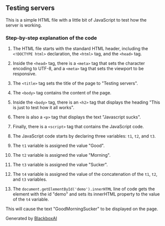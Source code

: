  ## Testing servers

This is a simple HTML file with a little bit of JavaScript to test how the server is working.

### Step-by-step explanation of the code

1. The HTML file starts with the standard HTML header, including the `<!DOCTYPE html>` declaration, the `<html>` tag, and the `<head>` tag.

2. Inside the `<head>` tag, there is a `<meta>` tag that sets the character encoding to UTF-8, and a `<meta>` tag that sets the viewport to be responsive.

3. The `<title>` tag sets the title of the page to "Testing servers".

4. The `<body>` tag contains the content of the page.

5. Inside the `<body>` tag, there is an `<h2>` tag that displays the heading "This is just to test how it all works".

6. There is also a `<p>` tag that displays the text "Javascript sucks".

7. Finally, there is a `<script>` tag that contains the JavaScript code.

8. The JavaScript code starts by declaring three variables: `t1`, `t2`, and `t3`.

9. The `t1` variable is assigned the value "Good".

10. The `t2` variable is assigned the value "Morning".

11. The `t3` variable is assigned the value "Sucker".

12. The `t4` variable is assigned the value of the concatenation of the `t1`, `t2`, and `t3` variables.

13. The `document.getElementById('demo').innerHTML` line of code gets the element with the id "demo" and sets its innerHTML property to the value of the `t4` variable.

This will cause the text "GoodMorningSucker" to be displayed on the page.

Generated by [BlackboxAI](https://www.blackbox.ai)